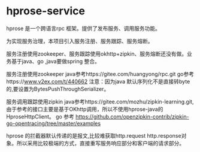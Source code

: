 # hprose-service

hprose 是一个跨语言rpc 框架。提供了发布服务、调用服务功能。

为实现服务治理，本项目引入服务注册、服务跟踪、服务熔断。

服务注册使用zookeeper、服务跟踪使用okhttp+zipkin、服务熔断还没有做。业务基于java、go ,java要做spring 整合。

服务注册使用zookeeper
  java参考https://gitee.com/huangyong/rpc.git
  go参考https://www.v2ex.com/t/440662
  注意：因为java 默认序列化不是直接转byte的,要设置为BytesPushThroughSerializer。
  
服务调用跟踪使用zipkin
  java参考https://gitee.com/mozhu/zipkin-learning.git,由于参考的接口主要是基于OKhttp调用，所以不使用hprose-java的HproseHttpClient。
  go 参考 https://github.com/openzipkin-contrib/zipkin-go-opentracing/tree/master/examples

hprose 的拦截器默认传递的是报文,比较难获取http.request  http.response对象。所以采用比较极端的方式，直接重写服务响应部分和客户端的请求部分。
